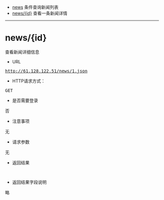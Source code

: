 * [news](#news) 条件查询新闻列表
* [news/{id}](#news/{id}) 查看一条新闻详情


---------------------------------------



<a name="news/{id}"></a>
# news/{id}
<pre>
查看新闻详细信息
</pre>

* URL
<pre>
<a href="http://61.128.122.51/news/1.json" target="_blank">http://61.128.122.51/news/1.json</a>
</pre>

* HTTP请求方式：
<pre>
GET
</pre>

* 是否需要登录
<pre>
否
</pre>

* 注意事项
<pre>
无
</pre>

* 请求参数
<pre>
无
</pre>

* 返回结果
<pre>

</pre>

* 返回结果字段说明
<pre>
略
</pre>


